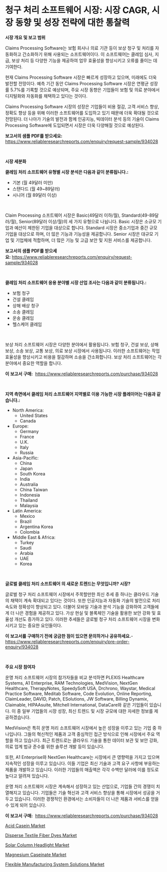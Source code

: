 <p><h1>청구 처리 소프트웨어 시장: 시장 CAGR, 시장 동향 및 성장 전략에 대한 통찰력</h1></p><p><strong>시장 개요 및 보고 범위</strong></p>
<p><p>Claims Processing Software는 보험 회사나 의료 기관 등이 보상 청구 및 처리를 자동화하고 간소화하기 위해 사용되는 소프트웨어이다. 이 소프트웨어는 클레임 심사, 지급, 보상 처리 등 다양한 기능을 제공하여 업무 효율성을 향상시키고 오류를 줄이는 데 기여한다.</p><p>현재 Claims Processing Software 시장은 빠르게 성장하고 있으며, 미래에도 더욱 발전할 전망이다. 예측 기간 동안 Claims Processing Software 시장은 연평균 성장률 5.7%를 기록할 것으로 예상되며, 주요 시장 동향은 기업들이 보험 및 의료 분야에서 디지털화와 자동화를 채택하고 있다는 것이다.</p><p>Claims Processing Software 시장의 성장은 기업들이 비용 절감, 고객 서비스 향상, 정확도 향상 등을 위해 이러한 소프트웨어를 도입하고 있기 때문에 더욱 확대될 것으로 전망된다. 더 나아가 기술의 발전과 함께 인공지능, 빅데이터 분석 등의 기술이 Claims Processing Software에 도입되면서 시장은 더욱 다양해질 것으로 예상된다.</p></p>
<p><strong>보고서의 샘플 PDF를 받으세요:</strong> <a href="https://www.reliableresearchreports.com/enquiry/request-sample/934028">https://www.reliableresearchreports.com/enquiry/request-sample/934028</a></p>
<p>&nbsp;</p>
<p><strong>시장 세분화</strong></p>
<p><strong>클레임 처리 소프트웨어 유형별 시장 분석은 다음과 같이 분류됩니다.:</strong></p>
<p><ul><li>기본 (월 49달러 미만)</li><li>스탠다드 (월 49~89달러)</li><li>시니어 (월 89달러 이상)</li></ul></p>
<p>&nbsp;</p>
<p><p>Claim Processing 소프트웨어 시장은 Basic(49달러 이하/월), Standard(49-89달러/월), Senior(89달러 이상/월)의 세 가지 유형으로 나뉩니다. Basic 시장은 소규모 기업과 예산이 제한된 기업을 대상으로 합니다. Standard 시장은 중소기업과 중간 규모 기업을 대상으로 하며, 더 많은 기능과 기능성을 제공합니다. Senior 시장은 대규모 기업 및 기업체에 적합하며, 더 많은 기능 및 고급 보안 및 지원 서비스를 제공합니다.</p></p>
<p><strong>보고서의 샘플 PDF를 받으세요:</strong>&nbsp;<a href="https://www.reliableresearchreports.com/enquiry/request-sample/934028">https://www.reliableresearchreports.com/enquiry/request-sample/934028</a></p>
<p>&nbsp;</p>
<p><strong> 클레임 처리 소프트웨어 응용 분야별 시장 산업 조사는 다음과 같이 분류됩니다.:</strong></p>
<p><ul><li>보험 청구</li><li>건설 클레임</li><li>상해 배상 청구</li><li>소송 클레임</li><li>운송 클레임</li><li>헬스케어 클레임</li></ul></p>
<p>&nbsp;</p>
<p><p>보상 처리 소프트웨어 시장은 다양한 분야에서 활용됩니다. 보험 청구, 건설 보상, 상해 보상, 소송 보상, 교통 보상, 의료 보상 시장에서 사용됩니다. 이러한 소프트웨어는 작업 효율성을 향상시키고 비용을 절감하며 소송을 간소화합니다. 보상 처리 소프트웨어는 각 분야에서 중요한 역할을 합니다.</p></p>
<p><strong>이 보고서 구매:</strong>&nbsp; <a href="https://www.reliableresearchreports.com/purchase/934028">https://www.reliableresearchreports.com/purchase/934028</a></p>
<p>&nbsp;</p>
<p><strong>지역 측면에서 클레임 처리 소프트웨어 지역별로 이용 가능한 시장 플레이어는 다음과 같습니다.:</strong></p>
<p><ul>
    <li>
        North America:
        <ul>
            <li>United States</li>
            <li>Canada</li>
        </ul>
    </li>
    <li>
        Europe:
        <ul>
            <li>Germany</li>
            <li>France</li>
            <li>U.K.</li>
            <li>Italy</li>
            <li>Russia</li>
        </ul>
    </li>
    <li>
        Asia-Pacific:
        <ul>
            <li>China</li>
            <li>Japan</li>
            <li>South Korea</li>
            <li>India</li>
            <li>Australia</li>
            <li>China Taiwan</li>
            <li>Indonesia</li>
            <li>Thailand</li>
            <li>Malaysia</li>
        </ul>
    </li>
    <li>
        Latin America:
        <ul>
            <li>Mexico</li>
            <li>Brazil</li>
            <li>Argentina Korea</li>
            <li>Colombia</li>
        </ul>
    </li>
    <li>
        Middle East & Africa:
        <ul>
            <li>Turkey</li>
            <li>Saudi</li>
            <li>Arabia</li>
            <li>UAE</li>
            <li>Korea</li>
        </ul>
    </li>
    </ul></p>
<p>&nbsp;</p>
<p><strong>글로벌 클레임 처리 소프트웨어 의 새로운 트렌드는 무엇입니까? 시장?</strong></p>
<p><p>글로벌 청구 처리 소프트웨어 시장에서 주목할만한 최신 추세 중 하나는 클라우드 기술의 채택이 계속 확대되고 있다는 것이다. 또한 인공지능과 자동화 기술의 발전으로 처리 속도와 정확성이 향상되고 있다. 더불어 모바일 기술과 분석 기능을 강화하여 고객들에게 더 나은 경험을 제공하고 있다. 가상 현실 및 블록체인 기술을 활용한 보안 강화 및 효율성 개선도 증가하고 있다. 이러한 추세들은 글로벌 청구 처리 소프트웨어 시장을 변화시키고 있는 중요한 요인들이다.</p></p>
<p><strong>이 보고서를 구매하기 전에 궁금한 점이 있으면 문의하거나 공유하세요.</strong>- <a href="https://www.reliableresearchreports.com/enquiry/pre-order-enquiry/934028">https://www.reliableresearchreports.com/enquiry/pre-order-enquiry/934028</a></p>
<p>&nbsp;</p>
<p><strong>주요 시장 참여자</strong></p>
<p><p>운명 처리 소프트웨어 시장의 참가자들을 비교 분석하면 PLEXIS Healthcare Systems, A1 Enterprise, RAM Technologies, MedVision, NextGen Healthcare, TherapyNotes, SpeedySoft USA, Drchrono, Waystar, Medical Practice Software, Meditab Software, Code Evolution, Online Reporting, ClaimLeader, DAVID, Patch, ESolutions, JW Software, Billing Dynamix, Claimable, HIPAAsuite, Mitchell International, DataCare와 같은 기업들이 있습니다. 이 중 일부 기업들의 시장 성장, 최신 트렌드 및 시장 규모에 대한 자세한 정보를 제공하겠습니다.</p><p>MedVision은 특히 운명 처리 소프트웨어 시장에서 높은 성장을 이루고 있는 기업 중 하나입니다. 그들의 혁신적인 제품과 고객 중심적인 접근 방식으로 인해 시장에서 주요 역할을 하고 있습니다. 최근 트렌드로는 클라우드 기술을 통한 데이터 보관 및 보안 강화, 의료 업계 법규 준수를 위한 솔루션 개발 등이 있습니다.</p><p>또한, A1 Enterprise와 NextGen Healthcare는 시장에서 큰 영향력을 가지고 있으며 지속적인 성장을 이루고 있습니다. 이들 기업은 최신 기술과 고객 요구 사항에 부응하는 제품을 개발하고 있습니다. 이러한 기업들의 매출액은 각각 수백만 달러에 이를 정도로 높다고 알려져 있습니다.</p><p>운명 처리 소프트웨어 시장은 계속해서 성장하고 있는 산업으로, 기업들 간의 경쟁이 치열해지고 있습니다. 기업들은 기술 혁신과 고객 서비스 향상을 통해 시장에서 성공을 거두고 있습니다. 이러한 경쟁적인 환경에서는 소비자들이 더 나은 제품과 서비스를 얻을 수 있게 되어 있습니다.</p></p>
<p><strong>이 보고서 구매:</strong>&nbsp;&nbsp;<a href="https://www.reliableresearchreports.com/purchase/934028">https://www.reliableresearchreports.com/purchase/934028</a></p>
<p><p><a href="https://view.publitas.com/reportprime-1/acid-casein-market-furnish-information-about-market-size-market-share-market-dynamics-and-projections-spanning-from-2024-to-2031/">Acid Casein Market</a></p><p><a href="https://noble-drawer-34c.notion.site/Disperse-Textile-Fiber-Dyes-Market-Size-Focuses-on-Market-Dynamics-In-Depth-Analysis-and-Future-Pro-b0c7316c052b48b7bff61d1fa2e27833">Disperse Textile Fiber Dyes Market</a></p><p><a href="https://github.com/globismark/Market-Research-Report-List-2/blob/main/solar-column-headlight-market.md">Solar Column Headlight Market</a></p><p><a href="https://view.publitas.com/reportprime-1/magnesium-caseinate-market-size-furnishes-valuable-information-encompassing-market-share-market-trends-and-projections-spanning-from-2024-to-2031/">Magnesium Caseinate Market</a></p><p><a href="https://github.com/bobicer/Market-Research-Report-List-2/blob/main/flexible-manufacturing-system-solutions-market.md">Flexible Manufacturing System Solutions Market</a></p></p>
